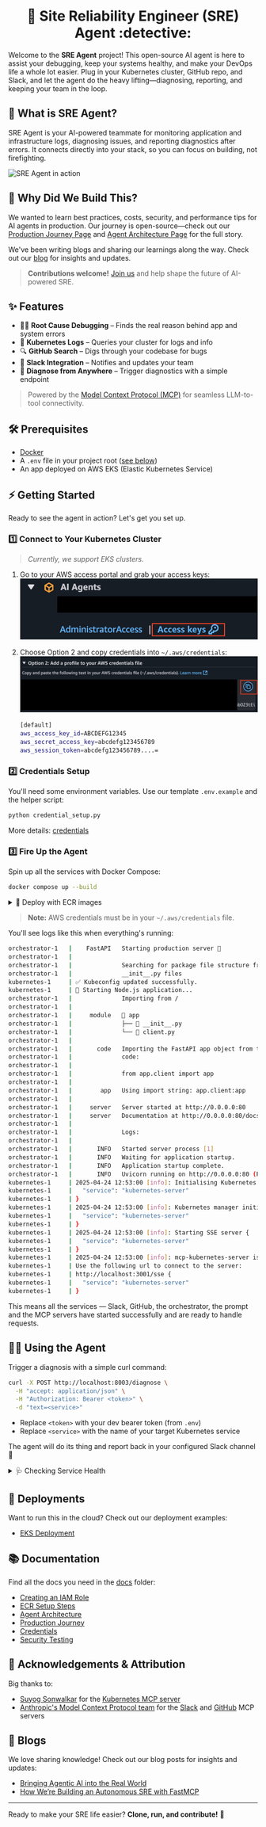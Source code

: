 <h1 align="center">
    🚀 Site Reliability Engineer (SRE) Agent :detective:
</h1>

Welcome to the **SRE Agent** project! This open-source AI agent is here to assist your debugging, keep your systems healthy, and make your DevOps life a whole lot easier. Plug in your Kubernetes cluster, GitHub repo, and Slack, and let the agent do the heavy lifting—diagnosing, reporting, and keeping your team in the loop.

## 🌟 What is SRE Agent?

SRE Agent is your AI-powered teammate for monitoring application and infrastructure logs, diagnosing issues, and reporting diagnostics after errors. It connects directly into your stack, so you can focus on building, not firefighting.

![SRE Agent in action](https://github.com/user-attachments/assets/5ef19428-d650-405d-ba88-848aeef58fef)

## 🤔 Why Did We Build This?

We wanted to learn best practices, costs, security, and performance tips for AI agents in production. Our journey is open-source—check out our [Production Journey Page](/docs/production-journey.md) and [Agent Architecture Page](/docs/agent-architecture.md) for the full story.

We've been writing blogs and sharing our learnings along the way. Check out our [blog](https://www.fuzzylabs.ai/blog) for insights and updates.

> **Contributions welcome!** [Join us](CONTRIBUTING.md) and help shape the future of AI-powered SRE.

## ✨ Features

- 🕵️‍♂️ **Root Cause Debugging** – Finds the real reason behind app and system errors
- 📜 **Kubernetes Logs** – Queries your cluster for logs and info
- 🔍 **GitHub Search** – Digs through your codebase for bugs
- 💬 **Slack Integration** – Notifies and updates your team
- 🚦 **Diagnose from Anywhere** – Trigger diagnostics with a simple endpoint

> Powered by the [Model Context Protocol (MCP)](https://github.com/modelcontextprotocol) for seamless LLM-to-tool connectivity.

## 🛠️ Prerequisites

- [Docker](https://docs.docker.com/get-docker/)
- A `.env` file in your project root ([see below](#credentials-setup))
- An app deployed on AWS EKS (Elastic Kubernetes Service)

## ⚡ Getting Started

Ready to see the agent in action? Let's get you set up.

### 1️⃣ Connect to Your Kubernetes Cluster

> _Currently, we support EKS clusters._

1. Go to your AWS access portal and grab your access keys:
   ![key](./docs/imgs/running_locally/access_key.png)
2. Choose Option 2 and copy credentials into `~/.aws/credentials`:
   ![option_2](./docs/imgs/running_locally/option_2.png)

   ```bash
   [default]
   aws_access_key_id=ABCDEFG12345
   aws_secret_access_key=abcdefg123456789
   aws_session_token=abcdefg123456789....=
   ```

### 2️⃣ Credentials Setup

You'll need some environment variables. Use our template `.env.example` and the helper script:

```bash
python credential_setup.py
```

More details: [credentials](docs/credentials.md)

### 3️⃣ Fire Up the Agent

Spin up all the services with Docker Compose:

```bash
docker compose up --build
```

<details>
<summary>🚢 Deploy with ECR images</summary>

See [ECR Setup](docs/ecr-setup.md) for details.

```
docker compose -f compose.ecr.yaml up
```

</details>

> **Note:** AWS credentials must be in your `~/.aws/credentials` file.

You'll see logs like this when everything's running:

```bash
orchestrator-1   |    FastAPI   Starting production server 🚀
orchestrator-1   |
orchestrator-1   |              Searching for package file structure from directories with
orchestrator-1   |              __init__.py files
kubernetes-1     | ✅ Kubeconfig updated successfully.
kubernetes-1     | 🚀 Starting Node.js application...
orchestrator-1   |              Importing from /
orchestrator-1   |
orchestrator-1   |     module   📁 app
orchestrator-1   |              ├── 🐍 __init__.py
orchestrator-1   |              └── 🐍 client.py
orchestrator-1   |
orchestrator-1   |       code   Importing the FastAPI app object from the module with the following
orchestrator-1   |              code:
orchestrator-1   |
orchestrator-1   |              from app.client import app
orchestrator-1   |
orchestrator-1   |        app   Using import string: app.client:app
orchestrator-1   |
orchestrator-1   |     server   Server started at http://0.0.0.0:80
orchestrator-1   |     server   Documentation at http://0.0.0.0:80/docs
orchestrator-1   |
orchestrator-1   |              Logs:
orchestrator-1   |
orchestrator-1   |       INFO   Started server process [1]
orchestrator-1   |       INFO   Waiting for application startup.
orchestrator-1   |       INFO   Application startup complete.
orchestrator-1   |       INFO   Uvicorn running on http://0.0.0.0:80 (Press CTRL+C to quit)
kubernetes-1     | 2025-04-24 12:53:00 [info]: Initialising Kubernetes manager {
kubernetes-1     |   "service": "kubernetes-server"
kubernetes-1     | }
kubernetes-1     | 2025-04-24 12:53:00 [info]: Kubernetes manager initialised successfully {
kubernetes-1     |   "service": "kubernetes-server"
kubernetes-1     | }
kubernetes-1     | 2025-04-24 12:53:00 [info]: Starting SSE server {
kubernetes-1     |   "service": "kubernetes-server"
kubernetes-1     | }
kubernetes-1     | 2025-04-24 12:53:00 [info]: mcp-kubernetes-server is listening on port 3001
kubernetes-1     | Use the following url to connect to the server:
kubernetes-1     | http://localhost:3001/sse {
kubernetes-1     |   "service": "kubernetes-server"
kubernetes-1     | }
```

This means all the services — Slack, GitHub, the orchestrator, the prompt and the MCP servers have started successfully and are ready to handle requests.

## 🧑‍💻 Using the Agent

Trigger a diagnosis with a simple curl command:

```bash
curl -X POST http://localhost:8003/diagnose \
  -H "accept: application/json" \
  -H "Authorization: Bearer <token>" \
  -d "text=<service>"
```

- Replace `<token>` with your dev bearer token (from `.env`)
- Replace `<service>` with the name of your target Kubernetes service

The agent will do its thing and report back in your configured Slack channel 🎉

<details>
<summary>🩺 Checking Service Health</summary>

A `/health` endpoint is available on the orchestrator service:

```bash
curl -X GET http://localhost:8003/health
```

- `200 OK` = All systems go!
- `503 Service Unavailable` = Something's up; check the response for details.

</details>

## 🚀 Deployments

Want to run this in the cloud? Check out our deployment examples:

- [EKS Deployment](https://github.com/fuzzylabs/sre-agent-deployment)

## 📚 Documentation

Find all the docs you need in the [docs](docs) folder:

- [Creating an IAM Role](docs/creating-an-iam-role.md)
- [ECR Setup Steps](docs/ecr-setup.md)
- [Agent Architecture](docs/agent-architecture.md)
- [Production Journey](docs/production-journey.md)
- [Credentials](docs/credentials.md)
- [Security Testing](docs/security-testing.md)

## 🙏 Acknowledgements & Attribution

Big thanks to:

- [Suyog Sonwalkar](https://github.com/Flux159) for the [Kubernetes MCP server](/sre_agent/servers/mcp-server-kubernetes/)
- [Anthropic's Model Context Protocol team](https://github.com/modelcontextprotocol) for the [Slack](/sre_agent/servers/slack/) and [GitHub](/sre_agent/servers/github/) MCP servers

## :book: Blogs

We love sharing knowledge! Check out our blog posts for insights and updates:

- [Bringing Agentic AI into the Real World](https://www.fuzzylabs.ai/blog-post/bringing-agentic-ai-into-the-real-world)
- [How We’re Building an Autonomous SRE with FastMCP](https://www.fuzzylabs.ai/blog-post/how-were-building-an-autonomous-sre-with-fastmcp)

---

Ready to make your SRE life easier? **Clone, run, and contribute!** 🚀
